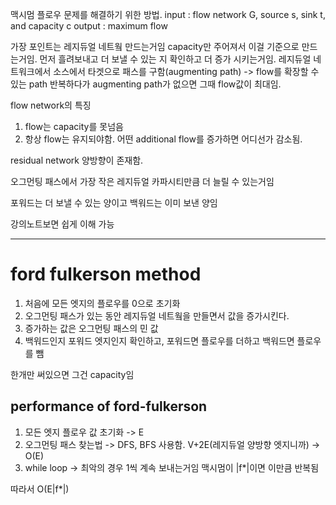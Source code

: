 맥시멈 플로우 문제를 해결하기 위한 방법.
input : flow network G, source s, sink t, and capacity c
output : maximum flow

가장 포인트는 레지듀얼 네트웤 만드는거임
capacity만 주어져서 이걸 기준으로 만드는거임. 먼저 흘려보내고 더 보낼 수 있는 지 확인하고 더 증가 시키는거임.
레지듀얼 네트워크에서 소스에서 타겟으로 패스를 구함(augmenting path) -> flow를 확장할 수 있는 path
반복하다가 augmenting path가 없으면 그때 flow값이 최대임.

flow network의 특징

1. flow는 capacity를 못넘음
2. 항상 flow는 유지되야함. 어떤 additional flow를 증가하면 어디선가 감소됨.

residual network
양방향이 존재함.

오그먼팅 패스에서 가장 작은 레지듀얼 카파시티만큼 더 늘릴 수 있는거임

포워드는 더 보낼 수 있는 양이고
백워드는 이미 보낸 양임

강의노트보면 쉽게 이해 가능

---

# ford fulkerson method

1. 처음에 모든 엣지의 플로우를 0으로 초기화
2. 오그먼팅 패스가 있는 동안 레지듀얼 네트웤을 만들면서 값을 증가시킨다.
3. 증가하는 값은 오그먼팅 패스의 민 값
4. 백워드인지 포워드 엣지인지 확인하고, 포워드면 플로우를 더하고 백워드면 플로우를 뺌

한개만 써있으면 그건 capacity임

## performance of ford-fulkerson

1. 모든 엣지 플로우 값 초기화 -> E
2. 오그먼팅 패스 찾는법 -> DFS, BFS 사용함. V+2E(레지듀얼 양방향 엣지니까) -> O(E)
3. while loop -> 최악의 경우 1씩 계속 보내는거임 맥시멈이 |f\*|이면 이만큼 반복됨

따라서 O(E|f\*|)
